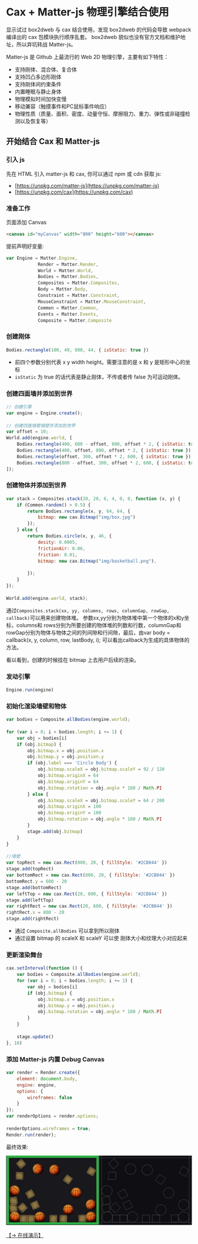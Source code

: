 # Cax + Matter-js 物理引擎结合使用

显示试过 box2dweb 与 cax 结合使用，发现 box2dweb 的代码会导致 webpack 编译出的 cax 包模块执行顺序乱套。
box2dweb 貌似也没有官方文档和维护地址，所以弃坑转战 Matter-js。

Matter-js 是 Github 上最流行的 Web 2D 物理引擎，主要有如下特性：

* 支持刚体、混合体、复合体
* 支持凹凸多边形刚体
* 支持刚体间约束条件
* 内置睡眠与静止身体
* 物理模拟时间加快变慢
* 移动兼容（触摸事件和PC鼠标事件响应）
* 物理性质（质量、面积、密度、动量守恒、摩擦阻力、重力、弹性或非碰撞检测以及恢复等）

## 开始结合 Cax 和 Matter-js

### 引入 js

先在 HTML 引入 matter-js 和 cax, 你可以通过 npm 或 cdn 获取 js:

* [https://unpkg.com/matter-js](https://unpkg.com/matter-js)
* [https://unpkg.com/cax](https://unpkg.com/cax)

### 准备工作

页面添加 Canvas

``` html
<canvas id="myCanvas" width="800" height="600"></canvas>
```

提前声明好变量:

``` js
var Engine = Matter.Engine,
            Render = Matter.Render,
            World = Matter.World,
            Bodies = Matter.Bodies,
            Composites = Matter.Composites,
            Body = Matter.Body,
            Constraint = Matter.Constraint,
            MouseConstraint = Matter.MouseConstraint,
            Common = Matter.Common,
            Events = Matter.Events,
            Composite = Matter.Composite
```

### 创建刚体

```js
Bodies.rectangle(100, 49, 800, 44, { isStatic: true })
```

* 前四个参数分别代表 x y width height。需要注意的是 x 和 y 是矩形中心的坐标
* `isStatic` 为 true 的话代表是静止刚体，不传或者传 false 为可运动刚体。

### 创建四面墙并添加到世界

```js
// 创建引擎
var engine = Engine.create();

// 创建四面墙壁墙壁并添加到世界
var offset = 10;
World.add(engine.world, [
    Bodies.rectangle(400, 600 - offset, 800, offset * 2, { isStatic: true }),
    Bodies.rectangle(400, offset, 800, offset * 2, { isStatic: true }),
    Bodies.rectangle(offset, 300, offset * 2, 600, { isStatic: true }),
    Bodies.rectangle(800 - offset, 300, offset * 2, 600, { isStatic: true }),
]);
```

### 创建物体并添加到世界

``` js
var stack = Composites.stack(20, 20, 6, 4, 0, 0, function (x, y) {
    if (Common.random() > 0.5) {
        return Bodies.rectangle(x, y, 64, 64, {
            bitmap: new cax.Bitmap("img/box.jpg")
        });
    } else {
        return Bodies.circle(x, y, 46, {
            desity: 0.0005,
            frictionAir: 0.06,
            friction: 0.01,
            bitmap: new cax.Bitmap("img/basketball.png"),

        });
    }
});

World.add(engine.world, stack);
```

通过`Composites.stack(xx, yy, columns, rows, columnGap, rowGap, callback)`可以用来创建物体堆。
  参数xx,yy分别为物体堆中第一个物体的x和y坐标，columns和 rows分别为所要创建的物体堆的列数和行数，columnGap和rowGap分别为物体与物体之间的列间隙和行间隙，最后，由var body = callback(x, y, column, row, lastBody, i); 可以看出callback为生成的具体物体的方法。 

看以看到，创建的时候挂在 bitmap 上去用户后续的渲染。

### 发动引擎

```js
Engine.run(engine)
```
### 初始化渲染墙壁和物体

```js
var bodies = Composite.allBodies(engine.world);

for (var i = 0; i < bodies.length; i += 1) {
    var obj = bodies[i]
    if (obj.bitmap) {
        obj.bitmap.x = obj.position.x
        obj.bitmap.y = obj.position.y
        if (obj.label === 'Circle Body') {
            obj.bitmap.scaleX = obj.bitmap.scaleY = 92 / 128
            obj.bitmap.originX = 64
            obj.bitmap.originY = 64
            obj.bitmap.rotation = obj.angle * 180 / Math.PI
        } else {
            obj.bitmap.scaleX = obj.bitmap.scaleY = 64 / 200
            obj.bitmap.originX = 100
            obj.bitmap.originY = 100
            obj.bitmap.rotation = obj.angle * 180 / Math.PI
        }
        stage.add(obj.bitmap)
    }
}

//墙壁
var topRect = new cax.Rect(800, 20, { fillStyle: '#2CB044' })
stage.add(topRect)
var bottomRect = new cax.Rect(800, 20, { fillStyle: '#2CB044' })
bottomRect.y = 600 - 20
stage.add(bottomRect)
var leftTop = new cax.Rect(20, 600, { fillStyle: '#2CB044' })
stage.add(leftTop)
var rightRect = new cax.Rect(20, 600, { fillStyle: '#2CB044' })
rightRect.x = 800 - 20
stage.add(rightRect)
```

* 通过 `Composite.allBodies` 可以拿到所以刚体
* 通过设置 bitmap 的 scaleX 和 scaleY 可以使 刚体大小和纹理大小对应起来

### 更新渲染舞台

```js
cax.setInterval(function () {
    var bodies = Composite.allBodies(engine.world);
    for (var i = 0; i < bodies.length; i += 1) {
        var obj = bodies[i]
        if (obj.bitmap) {
            obj.bitmap.x = obj.position.x
            obj.bitmap.y = obj.position.y
            obj.bitmap.rotation = obj.angle * 180 / Math.PI
        }
    }

    stage.update()
}, 16)
```

### 添加 Matter-js 内置 Debug Canvas

```js
var render = Render.create({
    element: document.body,
    engine: engine,
    options: {
        wireframes: false
    }
});
var renderOptions = render.options;

renderOptions.wireframes = true;
Render.run(render);
```

最终效果:

![](../asset/cax-matter.png)

[【→ 在线演示】](https://dntzhang.github.io/cax/packages/cax/examples/matter/)
